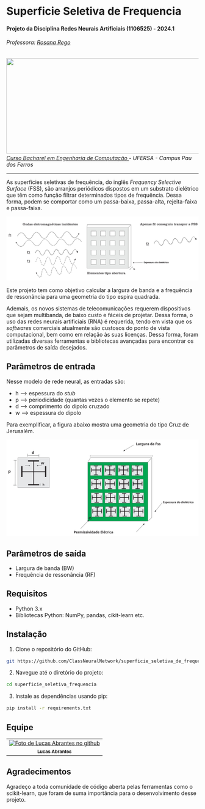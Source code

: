 # Superficie Seletiva de Frequencia

#### Projeto da Disciplina Redes Neurais Artificiais (1106525) - 2024.1
###### Professora: [Rosana Rego](https://github.com/roscibely)
<div>
  <img src="https://raw.githubusercontent.com/roscibely/algorithms-and-data-structure/main/root/ufersa.jpg" width="700" height="250">
</div>
<i> <a href="https://engsoftwarepaudosferros.ufersa.edu.br/apresentacao/"> Curso Bacharel em Engenharia de Computação  </a> - UFERSA - Campus Pau dos Ferros </a></i>

---

As superfícies seletivas de frequência, do inglês <i>Frequency Selective Surface</i> (FSS), são arranjos periódicos dispostos em um substrato dielétrico que têm como
função filtrar determinados tipos de frequência. Dessa forma, podem se comportar como um passa-baixa, passa-alta, rejeita-faixa e passa-faixa.


<img src="assets/img/fss_1.jpg">

Este projeto tem como objetivo calcular a largura de banda e a frequência de ressonância para uma geometria do tipo espira quadrada.

Ademais, os novos sistemas de telecomunicações requerem dispositivos que sejam multibanda, de baixo custo e fáceis de projetar. Dessa forma, o uso das redes neurais artificiais (RNA) é requerida, tendo em vista que os <i>softwares</i> comerciais atualmente são custosos do ponto de vista computacional, bem como em relação às suas licenças. Dessa forma, foram utilizadas diversas ferramentas e bibliotecas avançadas para encontrar os parâmetros de saída desejados.

## Parâmetros de entrada

Nesse modelo de rede neural, as entradas são:

- h --> espessura do <i>stub</i>
- p --> periodicidade (quantas vezes o elemento se repete)
- d --> comprimento do dipolo cruzado
- w --> espessura do dipolo

Para exemplificar, a figura abaixo mostra uma geometria do tipo Cruz de Jerusalém.


<img src="assets/img/fss_2.jpg">


## Parâmetros de saída

- Largura de banda (BW)
- Frequência de ressonância (RF)



## Requisitos

- Python 3.x
- Bibliotecas Python: NumPy, pandas, cikit-learn etc. 

## Instalação

1. Clone o repositório do GitHub:

```bash
git https://github.com/ClassNeuralNetwork/superficie_seletiva_de_frequencia
```

2. Navegue até o diretório do projeto:

```bash
cd superficie_seletiva_frequencia
```

3. Instale as dependências usando pip:

```bash
pip install -r requirements.txt
```

 
 ## Equipe
<table align="center">
  <tr>    
    <td align="center">
      <a href="https://github.com/Lucas-Abrantes">
        <img src="https://avatars.githubusercontent.com/u/98098954?v=4" 
        width="120px;" 
        alt="Foto de Lucas Abrantes no github"/><br>
        <sub>
          <b>Lucas Abrantes</b>
         </sub>
      </a>
    </td>
  </tr>
</table>


## Agradecimentos

Agradeço a toda comunidade de código aberta pelas ferramentas como o scikit-learn, que foram de suma importância para o desenvolvimento desse projeto.
